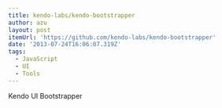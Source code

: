 ```yaml
---
title: kendo-labs/kendo-bootstrapper
author: azu
layout: post
itemUrl: 'https://github.com/kendo-labs/kendo-bootstrapper'
date: '2013-07-24T16:06:07.319Z'
tags:
  - JavaScript
  - UI
  - Tools
---
```

Kendo UI Bootstrapper
